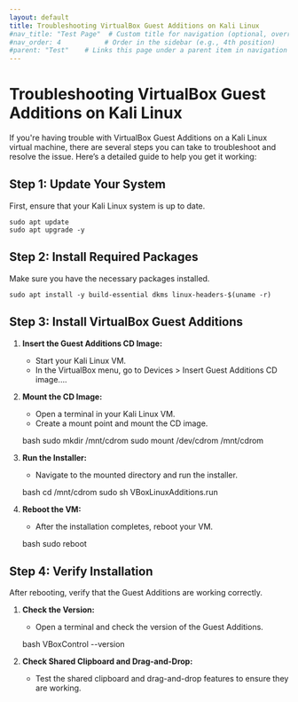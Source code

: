 ```yaml
---
layout: default
title: Troubleshooting VirtualBox Guest Additions on Kali Linux
#nav_title: "Test Page"  # Custom title for navigation (optional, overrides 'title')
#nav_order: 4           # Order in the sidebar (e.g., 4th position)
#parent: "Test"    # Links this page under a parent item in navigation
---
```


# Troubleshooting VirtualBox Guest Additions on Kali Linux

If you're having trouble with VirtualBox Guest Additions on a Kali Linux virtual machine, there are several steps you can take to troubleshoot and resolve the issue. Here’s a detailed guide to help you get it working:

## Step 1: Update Your System

First, ensure that your Kali Linux system is up to date.

    sudo apt update
    sudo apt upgrade -y
    

## Step 2: Install Required Packages

Make sure you have the necessary packages installed.

    sudo apt install -y build-essential dkms linux-headers-$(uname -r)
    

## Step 3: Install VirtualBox Guest Additions

1. **Insert the Guest Additions CD Image:**
   - Start your Kali Linux VM.
   - In the VirtualBox menu, go to Devices > Insert Guest Additions CD image....

2. **Mount the CD Image:**
   - Open a terminal in your Kali Linux VM.
   - Create a mount point and mount the CD image.

    bash
    sudo mkdir /mnt/cdrom
    sudo mount /dev/cdrom /mnt/cdrom
    

3. **Run the Installer:**
   - Navigate to the mounted directory and run the installer.

    bash
    cd /mnt/cdrom
    sudo sh VBoxLinuxAdditions.run
    

4. **Reboot the VM:**
   - After the installation completes, reboot your VM.

    bash
    sudo reboot
    

## Step 4: Verify Installation

After rebooting, verify that the Guest Additions are working correctly.

1. **Check the Version:**
   - Open a terminal and check the version of the Guest Additions.

    bash
    VBoxControl --version
    

2. **Check Shared Clipboard and Drag-and-Drop:**
   - Test the shared clipboard and drag-and-drop features to ensure they are working.
